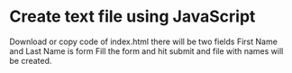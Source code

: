 # Create text file using JavaScript
Download or copy code of index.html there will be two fields First Name and Last Name is form Fill the form and hit submit and file with names will be created.

